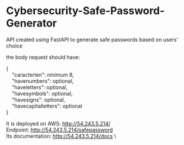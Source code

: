 # Cybersecurity-Safe-Password-Generator
API created using FastAPI to generate safe passwords based on users' choice

the body request should have:

{\
  &nbsp;&nbsp;&nbsp;&nbsp;"caracterlen": ninimum 8,\
  &nbsp;&nbsp;&nbsp;&nbsp;"havenumbers": optional,\
  &nbsp;&nbsp;&nbsp;&nbsp;"haveletters": optional,\
  &nbsp;&nbsp;&nbsp;&nbsp;"havesymbols": optional,\
  &nbsp;&nbsp;&nbsp;&nbsp;"havesigns": optional,\
  &nbsp;&nbsp;&nbsp;&nbsp;"havecapitalletters": optional\
}

It is deployed on AWS: http://54.243.5.214/ \
Endpoint: http://54.243.5.214/safepassword \
Its documentation: http://54.243.5.214/docs \
